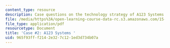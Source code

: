 ```yaml
---
content_type: resource
description: Case questions on the technology strategy of A123 Systems.
file: /media/https%3A/open-learning-course-data-rc.s3.amazonaws.com/15-965-technology-strategy-for-system-design-and-management-spring-2009/965f93fff2142e327c121ed3d734b07a_MIT15_965S09_case02.pdf
file_type: application/pdf
resourcetype: Document
title: 'Case #2: A123 Systems '
uid: 965f93ff-f214-2e32-7c12-1ed3d734b07a
---
```


